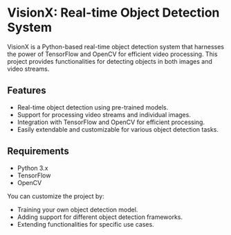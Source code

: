 

# VisionX: Real-time Object Detection System

VisionX is a Python-based real-time object detection system that harnesses the power of TensorFlow and OpenCV for efficient video processing. This project provides functionalities for detecting objects in both images and video streams.

## Features

- Real-time object detection using pre-trained models.
- Support for processing video streams and individual images.
- Integration with TensorFlow and OpenCV for efficient processing.
- Easily extendable and customizable for various object detection tasks.

## Requirements

- Python 3.x
- TensorFlow
- OpenCV

You can customize the project by:

- Training your own object detection model.
- Adding support for different object detection frameworks.
- Extending functionalities for specific use cases.



